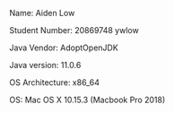 Name: Aiden Low

Student Number: 20869748 ywlow

Java Vendor: AdoptOpenJDK

Java version: 11.0.6

OS Architecture: x86_64

OS: Mac OS X 10.15.3 (Macbook Pro 2018)
